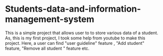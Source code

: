 # Students-data-and-information-management-system
This is a simple project that allows user to to store various data of a student. As, this is my first project, I took some help from youtube to make this project. Here, a user can find "user guideline" feature , "Add student" feature, "Remove all student " feature etc.  
